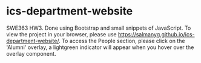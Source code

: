 # ics-department-website
SWE363 HW3. Done using Bootstrap and small snippets of JavaScript.
To view the project in your browser, please use https://salmanyg.github.io/ics-department-website/.
To access the People section, please click on the 'Alumni' overlay, a lightgreen indicator will appear when you hover over the overlay component.
